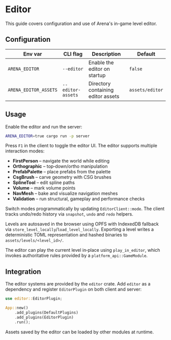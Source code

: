 # Editor

This guide covers configuration and use of Arena's in-game level editor.

## Configuration

| Env var               | CLI flag          | Description                        | Default         |
| --------------------- | ----------------- | ---------------------------------- | --------------- |
| `ARENA_EDITOR`        | `--editor`        | Enable the editor on startup       | `false`         |
| `ARENA_EDITOR_ASSETS` | `--editor-assets` | Directory containing editor assets | `assets/editor` |

## Usage

Enable the editor and run the server:

```bash
ARENA_EDITOR=true cargo run -p server
```

Press `F1` in the client to toggle the editor UI. The editor supports multiple
interaction modes:

- **FirstPerson** – navigate the world while editing
- **Orthographic** – top‑down/ortho manipulation
- **PrefabPalette** – place prefabs from the palette
- **CsgBrush** – carve geometry with CSG brushes
- **SplineTool** – edit spline paths
- **Volume** – mark volume points
- **NavMesh** – bake and visualize navigation meshes
- **Validation** – run structural, gameplay and performance checks

Switch modes programmatically by updating `EditorClient::mode`. The client
tracks undo/redo history via `snapshot`, `undo` and `redo` helpers.

Levels are autosaved in the browser using OPFS with IndexedDB fallback via
`store_level_locally`/`load_level_locally`. Exporting a level writes a
deterministic TOML representation and hashed binaries to
`assets/levels/<level_id>/`.

The editor can play the current level in‑place using `play_in_editor`, which
invokes authoritative rules provided by a `platform_api::GameModule`.

## Integration

The editor systems are provided by the `editor` crate. Add `editor` as a
dependency and register `EditorPlugin` on both client and server:

```rust
use editor::EditorPlugin;

App::new()
    .add_plugins(DefaultPlugins)
    .add_plugins(EditorPlugin)
    .run();
```

Assets saved by the editor can be loaded by other modules at runtime.
